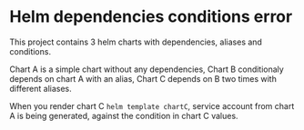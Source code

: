 # Helm dependencies conditions error

This project contains 3 helm charts with dependencies, aliases and conditions.

Chart A is a simple chart without any dependencies,
Chart B conditionaly depends on chart A with an alias,
Chart C depends on B two times with different aliases.

When you render chart C `helm template chartC`, service account from chart A is being generated, against the condition in chart C values.
